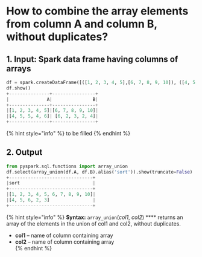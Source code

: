# How to combine the array elements from column A and column B, without duplicates?

## 1.  Input:  Spark data frame having columns of arrays

```python
df = spark.createDataFrame([([1, 2, 3, 4, 5],[6, 7, 8, 9, 10]), ([4, 5, 5, 4, 6],[6, 2, 3, 2, 4])], ['A', 'B'])
df.show()
+---------------+----------------+
|              A|               B|
+---------------+----------------+
|[1, 2, 3, 4, 5]|[6, 7, 8, 9, 10]|
|[4, 5, 5, 4, 6]| [6, 2, 3, 2, 4]|
+---------------+----------------+
```

{% hint style="info" %}
to be filled
{% endhint %}

## 2. Output

```python
from pyspark.sql.functions import array_union
df.select(array_union(df.A, df.B).alias('sort')).show(truncate=False)
+-------------------------------+
|sort                           |
+-------------------------------+
|[1, 2, 3, 4, 5, 6, 7, 8, 9, 10]|
|[4, 5, 6, 2, 3]                |
+-------------------------------+
```

{% hint style="info" %}
**Syntax:**   `array_union`\(_col1_, _col2_\)                ****                                                                                                      returns an array of the elements in the union of col1 and col2, without duplicates.

* **col1** – name of column containing array
* **col2** – name of column containing array                                                                                          
{% endhint %}

## 


